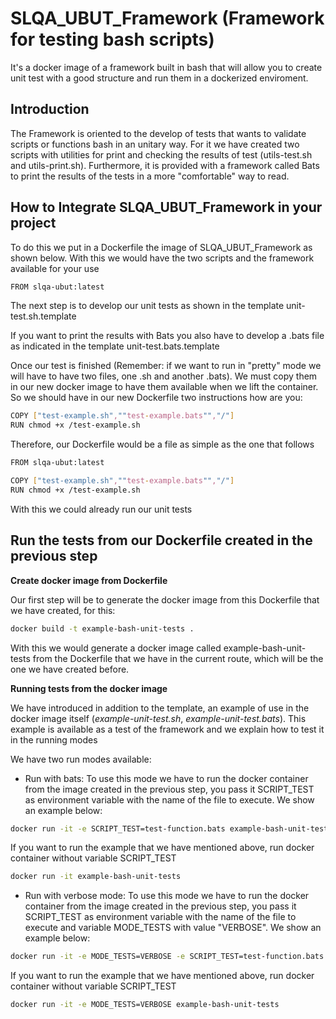 
# SLQA_UBUT_Framework (Framework for testing bash scripts)

It's a docker image of a framework built in bash that will allow you to create unit test with a good structure and run them in a dockerized enviroment.

## Introduction

The Framework is oriented to the develop of tests that wants to validate scripts or functions bash in an unitary way. For it we have created two scripts with utilities for print and checking the results of test (utils-test.sh and utils-print.sh). Furthermore, 
it is provided with a framework called Bats to print the results of the tests in a more "comfortable" way to read.  

## How to Integrate SLQA_UBUT_Framework in your project

To do this we put in a Dockerfile the image of SLQA_UBUT_Framework as shown below. With this we would have the two scripts and the framework available for your use 

```bash
FROM slqa-ubut:latest
```
The next step is to develop our unit tests as shown in the template unit-test.sh.template

If you want to print the results with Bats you also have to develop a .bats file as indicated in the template unit-test.bats.template

Once our test is finished (Remember: if we want to run in "pretty" mode we will have to have two files, one .sh and another .bats). We must copy them in our new docker image to have them available when we lift the container. So we should have in our new Dockerfile two instructions how are you:

```bash
COPY ["test-example.sh",""test-example.bats"","/"]
RUN chmod +x /test-example.sh
```

Therefore, our Dockerfile would be a file as simple as the one that follows

```bash
FROM slqa-ubut:latest

COPY ["test-example.sh",""test-example.bats"","/"]
RUN chmod +x /test-example.sh
```

With this we could already run our unit tests

## Run the tests from our Dockerfile created in the previous step

**Create docker image from Dockerfile**

Our first step will be to generate the docker image from this Dockerfile that we have created, for this:

```bash
docker build -t example-bash-unit-tests .
```

With this we would generate a docker image called example-bash-unit-tests from the Dockerfile that we have in the current route, which will be the one we have created before.

**Running tests from the docker image**


We have introduced in addition to the template, an example of use in the docker image itself (*example-unit-test.sh*, *example-unit-test.bats*). This example is available as a test of the framework and we explain how to test it in the running modes

We have two run modes available:

* Run with bats: To use this mode we have to run the docker container from the image created in the previous step, you pass it SCRIPT_TEST as environment variable with the name of the file to execute. We show an example below:

```bash
docker run -it -e SCRIPT_TEST=test-function.bats example-bash-unit-tests
```

If you want to run the example that we have mentioned above, run docker container  without variable SCRIPT_TEST

```bash
docker run -it example-bash-unit-tests
```

* Run with verbose mode: To use this mode we have to run the docker container from the image created in the previous step, you pass it SCRIPT_TEST as environment variable with the name of the file to execute and variable MODE_TESTS with value "VERBOSE". We show an example below:

```bash
docker run -it -e MODE_TESTS=VERBOSE -e SCRIPT_TEST=test-function.bats example-bash-unit-tests
```

If you want to run the example that we have mentioned above, run docker container  without variable SCRIPT_TEST

```bash
docker run -it -e MODE_TESTS=VERBOSE example-bash-unit-tests
```
